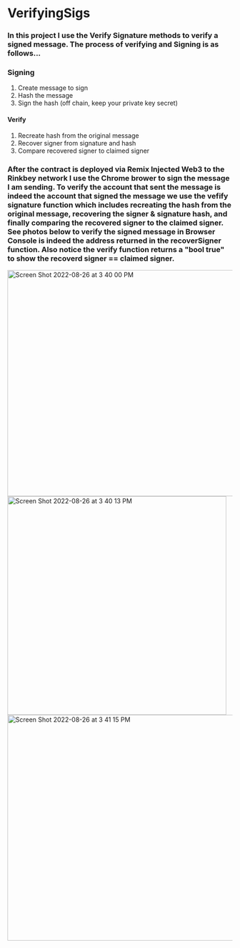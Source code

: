 # VerifyingSigs

### In this project I use the Verify Signature methods to verify a signed message. The process of verifying and Signing is as follows... 
### Signing
1. Create message to sign
2. Hash the message
3. Sign the hash (off chain, keep your private key secret)

#### Verify
1. Recreate hash from the original message
2. Recover signer from signature and hash
3. Compare recovered signer to claimed signer

### After the contract is deployed via Remix Injected Web3 to the Rinkbey network I use the Chrome brower to sign the message I am sending. To verify the account that sent the message is indeed the account that signed the message we use the vefify signature function which includes recreating the hash from the original message, recovering the signer & signature hash, and finally comparing the recovered signer to the claimed signer. See photos below to verify the signed message in Browser Console is indeed the address returned in the recoverSigner function. Also notice the verify function returns a "bool true" to show the recoverd signer == claimed signer. 


<img width="507" alt="Screen Shot 2022-08-26 at 3 40 00 PM" src="https://user-images.githubusercontent.com/81759076/186984270-cb8cc525-27b0-48d6-9ce9-4d30bb0b1598.png">
<img width="490" alt="Screen Shot 2022-08-26 at 3 40 13 PM" src="https://user-images.githubusercontent.com/81759076/186984276-5c9f112a-1af3-4270-8768-5c925f7470a6.png">
<img width="506" alt="Screen Shot 2022-08-26 at 3 41 15 PM" src="https://user-images.githubusercontent.com/81759076/186984280-fb3daf11-46cd-4071-bfe8-0f5114dfee29.png">
